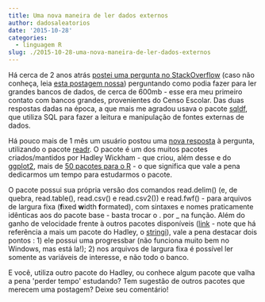 ```yaml
---
title: Uma nova maneira de ler dados externos
author: dadosaleatorios
date: '2015-10-28'
categories:
  - linguagem R
slug: ./2015-10-28-uma-nova-maneira-de-ler-dados-externos
---
```


Há cerca de 2 anos atrás [postei uma pergunta no StackOverflow](http://stackoverflow.com/questions/18720036/reading-big-data-with-fixed-width) (caso não conheça, leia [esta postagem nossa](http://www.dadosaleatorios.com.br/2014/12/stackexchange.html)) perguntando como podia fazer para ler grandes bancos de dados, de cerca de 600mb - esse era meu primeiro contato com bancos grandes, provenientes do Censo Escolar. Das duas respostas dadas na época, a que mais me agradou usava o pacote [sqldf](https://cran.r-project.org/web/packages/sqldf/index.html), que utiliza SQL para fazer a leitura e manipulação de fontes externas de dados.

Há pouco mais de 1 mês um usuário postou uma [nova resposta](http://stackoverflow.com/a/32821920/2016092) à pergunta, utilizando o pacote [readr](https://cran.r-project.org/web/packages/readr/index.html). O pacote é um dos muitos pacotes criados/mantidos por Hadley Wickham - que criou, além desse e do [ggplot2](https://cran.r-project.org/web/packages/ggplot2/index.html), mais de [50 pacotes para o R](https://barryrowlingson.github.io/hadleyverse/#1) - o que significa que vale a pena dedicarmos um tempo para estudarmos o pacote.

O pacote possui sua própria versão dos comandos read.delim() (e, de quebra, read.table(), read.csv() e read.csv2()) e read.fwf() - para arquivos de largura fixa (**f**ixed **w**idth **f**ormated), com sintaxes e nomes praticamente idênticas aos do pacote base - basta trocar o . por _ na função. Além do ganho de velocidade frente à outros pacotes disponíveis ([link](http://stackoverflow.com/questions/24715894/faster-way-to-read-fixed-width-files-in-r) - note que há referência a mais um pacote do Hadley, o [stringi](https://cran.r-project.org/web/packages/stringi/index.html)), vale a pena destacar  dois pontos : 1) ele possui uma progressbar (não funciona muito bem no Windows, mas está la!); 2) nos arquivos de largura fixa é possível ler somente as variáveis de interesse, e não todo o banco.

E você, utiliza outro pacote do Hadley, ou conhece algum pacote que valha a pena 'perder tempo' estudando? Tem sugestão de outros pacotes que merecem uma postagem? Deixe seu comentário!
